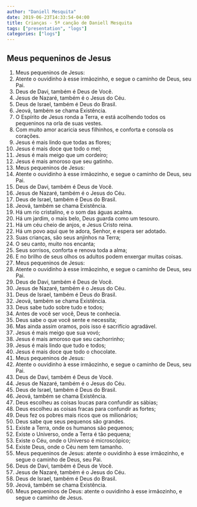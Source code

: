 ```yaml
---
author: "Daniell Mesquita"
date: 2019-06-23T14:33:54-04:00
title: Crianças - 5ª canção de Daniell Mesquita 
tags: ["presentation", "logs"]
categories: ["logs"]
---
```


## Meus pequeninos de Jesus


1. Meus pequeninos de Jesus:
2. Atente o ouvidinho à esse irmãozinho, e segue o caminho de Deus, seu Pai.
3. Deus de Davi, também é Deus de Você.
4. Jesus de Nazaré, também é o Jesus do Céu.
5. Deus de Israel, também é Deus do Brasil.
6. Jeová, também se chama Existência.
7. O Espírito de Jesus ronda a Terra, e está acolhendo todos os pequeninos na orla de suas vestes.
8. Com muito amor acaricia seus filhinhos, e conforta e consola os corações.
9. Jesus é mais lindo que todas as flores;
10. Jesus é mais doce que todo o mel;
11. Jesus é mais meigo que um cordeiro;
12. Jesus é mais amoroso que seu gatinho.
13. Meus pequeninos de Jesus:
14. Atente o ouvidinho à esse irmãozinho, e segue o caminho de Deus, seu Pai.
15. Deus de Davi, também é Deus de Você.
16. Jesus de Nazaré, também é o Jesus do Céu.
17. Deus de Israel, também é Deus do Brasil.
18. Jeová, também se chama Existência.
19. Há um rio cristalino, e o som das águas acalma.
20. Há um jardim, o mais belo, Deus guarda como um tesouro.
21. Há um céu cheio de anjos, e Jesus Cristo reina.
22. Há um povo aqui que te adora, Senhor, e espera ser adotado.
23. Suas crianças, são seus anjinhos na Terra;
24. O seu canto, muito nos encanta;
25. Seus sorrisos, conforta e renova toda a alma;
26. E no brilho de seus olhos os adultos podem enxergar muitas coisas.
27. Meus pequeninos de Jesus:
28. Atente o ouvidinho à esse irmãozinho, e segue o caminho de Deus, seu Pai.
29. Deus de Davi, também é Deus de Você.
30. Jesus de Nazaré, também é o Jesus do Céu.
31. Deus de Israel, também é Deus do Brasil.
32. Jeová, também se chama Existência.
33. Deus sabe tudo sobre tudo e todos;
34. Antes de você ser você, Deus te conhecia.
35. Deus sabe o que você sente e necessita;
36. Mas ainda assim oramos, pois isso é sacrifício agradável.
37. Jesus é mais meigo que sua vovó;
38. Jesus é mais amoroso que seu cachorrinho;
39. Jesus é mais lindo que tudo e todos;
40. Jesus é mais doce que todo o chocolate.
41. Meus pequeninos de Jesus:
42. Atente o ouvidinho à esse irmãozinho, e segue o caminho de Deus, seu Pai.
43. Deus de Davi, também é Deus de Você.
44. Jesus de Nazaré, também é o Jesus do Céu.
45. Deus de Israel, também é Deus do Brasil.
46. Jeová, também se chama Existência.
47. Deus escolheu as coisas loucas para confundir as sábias;
48. Deus escolheu as coisas fracas para confundir as fortes;
49. Deus fez os pobres mais ricos que os milionários;
50. Deus sabe que seus pequenos são grandes.
51. Existe a Terra, onde os humanos são pequenos;
52. Existe o Universo, onde a Terra é tão pequena;
53. Existe o Céu, onde o Universo é microscópico;
54. Existe Deus, onde o Céu nem tem tamanho.
55. Meus pequeninos de Jesus: atente o ouvidinho à esse irmãozinho, e segue o caminho de Deus, seu Pai.
56. Deus de Davi, também é Deus de Você.
57. Jesus de Nazaré, também é o Jesus do Céu.
58. Deus de Israel, também é Deus do Brasil.
59. Jeová, também se chama Existência.
60. Meus pequeninos de Deus: atente o ouvidinho à esse irmãozinho, e segue o caminho de Jesus.